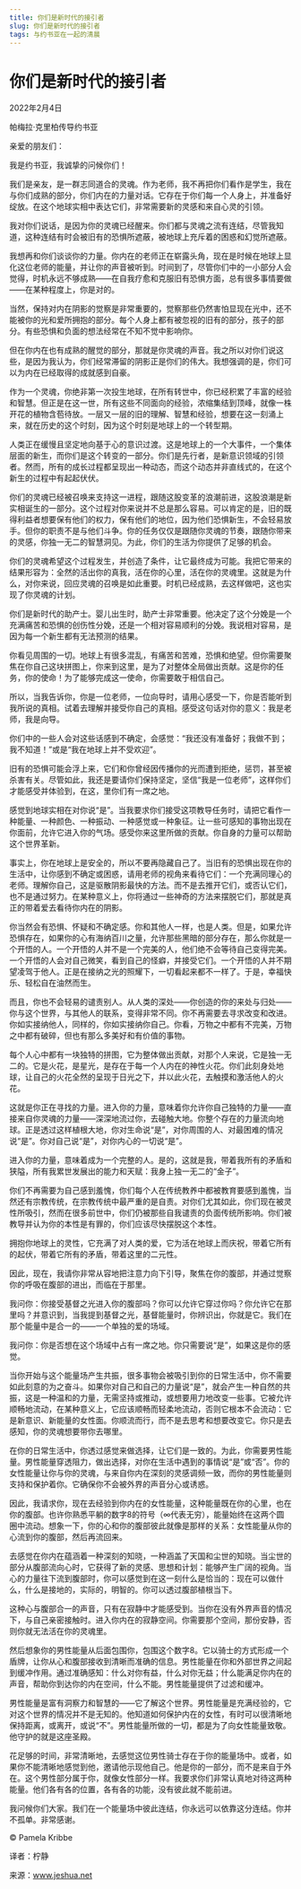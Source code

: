 ```yaml
--- 
title: 你们是新时代的接引者 
slug: 你们是新时代的接引者 
tags: 与约书亚在一起的清晨
--- 
```

# 你们是新时代的接引者

2022年2月4日

帕梅拉·克里柏传导约书亚

亲爱的朋友们：

我是约书亚，我诚挚的问候你们！

我们是亲友，是一群志同道合的灵魂。作为老师，我不再把你们看作是学生，我在与你们成熟的部分，你们内在的力量对话。它存在于你们每一个人身上，并准备好绽放。在这个地球实相中表达它们，非常需要新的灵感和来自心灵的引领。

我对你们说话，是因为你的灵魂已经醒来。你们都与灵魂之流有连结，尽管我知道，这种连结有时会被旧有的恐惧所遮蔽，被地球上充斥着的困惑和幻觉所遮蔽。

我想再和你们谈谈你的力量。你内在的老师正在崭露头角，现在是时候在地球上显化这位老师的能量，并让你的声音被听到。时间到了，尽管你们中的一小部分人会觉得，时机永远不够成熟——在自我疗愈和克服旧有恐惧方面，总有很多事情要做——在某种程度上，你是对的。

当然，保持对内在阴影的觉察是非常重要的，觉察那些仍然害怕显现在光中，还不能被你的光和爱所拥抱的部分。每个人身上都有被忽视的旧有的部分，孩子的部分。有些恐惧和负面的想法经常在不知不觉中影响你。

但在你内在也有成熟的醒觉的部分，那就是你灵魂的声音。我之所以对你们说这些，是因为我认为，你们经常滞留的阴影正是你们的伟大。我想强调的是，你们可以为内在已经取得的成就感到自豪。

作为一个灵魂，你绝非第一次投生地球，在所有转世中，你已经积累了丰富的经验和智慧。但正是在这一世，所有这些不同面向的经验，浓缩集结到顶峰，就像一株开花的植物含苞待放。一层又一层的旧的理解、智慧和经验，想要在这一刻涌上来，就在历史的这个时刻，因为这个时刻是地球上的一个转型期。

人类正在缓慢且坚定地向基于心的意识过渡。这是地球上的一个大事件，一个集体层面的新生，而你们是这个转变的一部分。你们是先行者，是新意识领域的引领者。然而，所有的成长过程都呈现出一种动态，而这个动态并非直线式的，在这个新生的过程中有起起伏伏。

你们的灵魂已经被召唤来支持这一进程，跟随这股变革的浪潮前进，这股浪潮是新实相诞生的一部分。这个过程对你来说并不总是那么容易。可以肯定的是，旧的既得利益者想要保有他们的权力，保有他们的地位，因为他们恐惧新生，不会轻易放手。但你的职责不是与他们斗争。你的任务仅仅是跟随你灵魂的节奏，跟随你带来的灵感，你独一无二的智慧洞见。为此，你们的生活为你提供了足够的机会。

你们的灵魂希望这个过程发生，并创造了条件，让它最终成为可能。我把它带来的结果形容为：全然的活出你的真我，活在你的心里，活在你的灵魂里。这就是为什么，对你来说，回应灵魂的召唤是如此重要。时机已经成熟，去这样做吧，这也实现了你灵魂的计划。

你们是新时代的助产士。婴儿出生时，助产士非常重要。他决定了这个分娩是一个充满痛苦和恐惧的创伤性分娩，还是一个相对容易顺利的分娩。我说相对容易，是因为每一个新生都有无法预测的结果。

你看见周围的一切。地球上有很多混乱，有痛苦和苦难，恐惧和绝望。但你需要聚焦在你自己这块拼图上，你来到这里，是为了对整体全局做出贡献。这是你的任务，你的使命！为了能够完成这一使命，你需要敢于相信自己。

所以，当我告诉你，你是一位老师，一位向导时，请用心感受一下，你是否能听到我所说的真相。试着去理解并接受你自己的真相。感受这句话对你的意义：我是老师，我是向导。

你们中的一些人会对这些话感到不确定，会感觉：“我还没有准备好；我做不到；我不知道！”或是“我在地球上并不受欢迎”。

旧有的恐惧可能会浮上来，它们和你曾经因传播你的光而遭到拒绝，惩罚，甚至被杀害有关。尽管如此，我还是要请你们保持坚定，坚信“我是一位老师”，这样你们才能感受并体验到，在这，里你们有一席之地。

感觉到地球实相在对你说“是”。当我要求你们接受这项教导任务时，请把它看作一种能量、一种颜色、一种振动、一种感觉或一种象征。让一些可感知的事物出现在你面前，允许它进入你的气场。感受你来这里所做的贡献。你自身的力量可以帮助这个世界革新。

事实上，你在地球上是安全的，所以不要再隐藏自己了。当旧有的恐惧出现在你的生活中，让你感到不确定或困惑，请用老师的视角来看待它们：一个充满同理心的老师。理解你自己，这是驱散阴影最快的方法。而不是去推开它们，或否认它们，也不是通过努力。在某种意义上，你将通过一些神奇的方法来摆脱它们，那就是真正的带着爱去看待你内在的阴影。

你当然会有恐惧、怀疑和不确定感。你和其他人一样，也是人类。但是，如果允许恐惧存在，如果你的心有海纳百川之量，允许那些黑暗的部分存在，那么你就是一个开悟的人。一个开悟的人并不是一个完美的人，他们绝不会等待自己变得完美。一个开悟的人会对自己微笑，看到自己的怪癖，并接受它们。一个开悟的人并不期望凌驾于他人。正是在接纳之光的照耀下，一切看起来都不一样了。于是，幸福快乐、轻松自在油然而生。

而且，你也不会轻易的谴责别人。从人类的深处——你创造的你的来处与归处——你与这个世界，与其他人的联系，变得非常不同。你不再需要去寻求改变和改进。你如实接纳他人，同样的，你如实接纳你自己。你看，万物之中都有不完美，万物之中都有破碎，但也有那么多美好和有价值的事物。

每个人心中都有一块独特的拼图，它为整体做出贡献，对那个人来说，它是独一无二的。它是火花，是星光，是存在于每一个人内在的神性火花。你们此刻身处地球，让自己的火花全然的呈现于日光之下，并以此火花，去触摸和激活他人的火花。

这就是你正在寻找的力量。进入你的力量，意味着你允许你自己独特的力量——直接来自你灵魂的力量——深深地流过你，去碰触大地。你整个存在的力量流向地球。正是透过这样植根大地，你对生命说“是”，对你周围的人、对最困难的情况说“是”。你对自己说“是”，对你内心的一切说“是”。

进入你的力量，意味着成为一个完整的人。是的，这就是我，带着我所有的矛盾和狭隘，所有我累世发展出的能力和天赋：我身上独一无二的“金子”。

你们不再需要为自己感到羞愧，你们每个人在传统教养中都被教育要感到羞愧，当然还有宗教传统，在宗教传统中最严重的是自责。对你们尤其如此，你们现在被灵性所吸引，然而在很多前世中，你们仍被那些自我谴责的负面传统所影响。你们被教导并认为你的本性是有罪的，你们应该尽快摆脱这个本性。

拥抱你地球上的灵性，它充满了对人类的爱，它为活在地球上而庆祝，带着它所有的起伏，带着它所有的矛盾，带着这里的二元性。

因此，现在，我请你非常从容地把注意力向下引导，聚焦在你的腹部，并通过觉察你的呼吸在腹部的进出，而临在于那里。

我问你：你接受基督之光进入你的腹部吗？你可以允许它穿过你吗？你允许它在那里吗？并意识到，当我提到基督之光，基督能量时，你辨识出，你就是它。我们在那个能量中是合一的——一个单独的爱的场域。

我问你：你是否想在这个场域中占有一席之地。你只需要说“是”，如果这是你的感觉。

当你开始与这个能量场产生共振，很多事物会被吸引到你的日常生活中，你不需要如此刻意的为之奋斗。如果你对自己和自己的力量说“是”，就会产生一种自然的共振，这是一种温和的力量，无需坚持或推动，或想要用力地改变一些事。它被允许顺畅地流动，在某种意义上，它应该顺畅而轻柔地流动，否则它根本不会流动：它是新意识、新能量的女性面。你顺流而行，而不是去思考和想要改变它。你只是去感知，你的灵魂想要带你去哪里。

在你的日常生活中，你透过感觉来做选择，让它们是一致的。为此，你需要男性能量。男性能量穿透阻力，做出选择，对你在生活中遇到的事情说“是”或“否”。你的女性能量让你与你的灵魂，与来自你内在深刻的灵感调频一致，而你的男性能量则支持和保护着你。它确保你不会被外界的声音分心或诱惑。

因此，我请求你，现在去经验到你内在的女性能量，这种能量既在你的心里，也在你的腹部。也许你熟悉平躺的数字8的符号（∞代表无穷），能量始终在这两个圆圈中流动。想象一下，你的心和你的腹部彼此就像是那样的关系：女性能量从你的心流到你的腹部，然后再流回来。

去感觉在你内在蕴涵着一种深刻的知晓，一种涵盖了天国和尘世的知晓。当尘世的部分从腹部流向心时，它获得了新的灵感、思想和计划：能够产生广阔的视角。当心的力量往下流到腹部时，你可以感觉到在这一刻什么是恰当的：现在可以做什么，什么是接地的，实际的，明智的。你可以透过腹部植根当下。

这种心与腹部合一的声音，只有在寂静中才能感受到。当你在没有外界声音的情况下，与自己亲密接触时。进入你内在的寂静空间。你需要那个空间，那份安静，否则你就无法活在你的灵魂里。

然后想象你的男性能量从后面包围你，包围这个数字8。它以骑士的方式形成一个盾牌，让你从心和腹部接收到清晰而准确的信息。男性能量在你和外部世界之间起到缓冲作用。通过准确感知：什么对你有益，什么对你无益；什么能满足你内在的声音，帮助你到达你的内在空间，什么不能。男性能量提供了过滤和缓冲。

男性能量是富有洞察力和智慧的——它了解这个世界。男性能量是充满经验的，它对这个世界的情况并不是无知的。他知道如何保护内在的女性，有时可以很清晰地保持距离，或离开，或说“不”。男性能量所做的一切，都是为了向女性能量致敬。他守护的就是这座圣殿。

花足够的时间，非常清晰地，去感觉这位男性骑士存在于你的能量场中。或者，如果你不能清晰地感觉到他，邀请他示现他自己。他是你的一部分，而不是来自于外在。这个男性部分属于你，就像女性部分一样。我要求你们非常认真地对待这两种能量。他们各有各的位置，各有各的功能，没有彼此就不能前进。

我问候你们大家。我们在一个能量场中彼此连结，你永远可以依靠这分连结。你并不孤单。非常感谢。

© Pamela Kribbe

译者：柠静

来源：www.jeshua.net